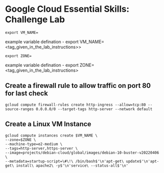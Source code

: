# Google Cloud Essential Skills: Challenge Lab
```
export VM_NAME=
```
 example variable defination - export VM_NAME=<tag_given_in_the_lab_instructions>>
```
export ZONE= 
```
example variable defination - export ZONE=<tag_given_in_the_lab_instructions>

## Create a firewall rule to allow traffic on port 80 for last check
```
gcloud compute firewall-rules create http-ingress --allow=tcp:80 --source-ranges 0.0.0.0/0 --target-tags http-server --network default
```
## Create a Linux VM Instance
```
gcloud compute instances create $VM_NAME \
--zone=$ZONE \
--machine-type=e2-medium \
--tags=http-server,https-server \
--image=projects/debian-cloud/global/images/debian-10-buster-v20220406 \
--metadata=startup-script=\#\!\ /bin/bash$'\n'apt-get\ update$'\n'apt-get\ install\ apache2\ -y$'\n'service\ --status-all$'\n' 
  ```
